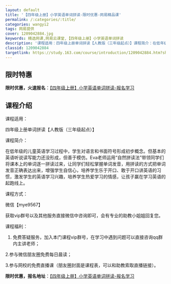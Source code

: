 ```yaml
---
layout: default
title: '【四年级上册】小学英语单词拼读-限时优惠-网易精品课'
permalink: /:categories/:title/
categories: wangyi2
tags: 网易提供
cover: 1209042884.jpg
keywords: 精选网课,网易云课堂,【四年级上册】小学英语单词拼读
description: '课程适用：四年级上册单词拼读【人教版（三年级起点）】课程简介：在低年级的儿童英语学习过程中，学生对语言和书面符号形成初步'
classid: 1209042884
targetlink: https://study.163.com/course/introduction/1209042884.htm?share=1&shareId=1025206652&utm_campaign=share&utm_medium=iphoneShare&utm_source=&utm_u=1025206652
---
```


## 限时特惠

**限时优惠，火速报名**：[【四年级上册】小学英语单词拼读-报名学习](https://study.163.com/course/introduction/1209042884.htm?share=1&shareId=1025206652&utm_campaign=share&utm_medium=iphoneShare&utm_source=&utm_u=1025206652)

## 课程介绍

课程适用：

四年级上册单词拼读【人教版（三年级起点）】

课程简介：

在低年级的儿童英语学习过程中，学生对语言和书面符号形成初步概念。但基本的英语听说读写能力还没形成，但善于模仿。Eva老师运用“自然拼读法”带领同学们将课本上的单词逐一拼读过来，让同学们轻松掌握单词发音，用拼读的方式把单词发音正确表达出来，增强学生自信心，培养学生乐于开口、敢于开口讲英语的习惯，激发学生的英语学习兴趣，培养学生热爱学习的情感，让孩子赢在学习英语的起跑线上。



课程方式：

微信【mye9567】

获取vip群号以及其他服务直接微信中咨询即可，会有专业的助教小姐姐回复您。



课程福利： 

1. 免费答疑服务，加入本门课程vip群号，在学习中遇到问题可以直接咨询qq群内主讲老师；

2.参与微信朋友圈免费每日晨读；

3.参与网校的免费直播课（朋友圈封面是课程表，可以和助教索取直播链接）。

**限时优惠，报名地址**：[【四年级上册】小学英语单词拼读-报名学习](https://study.163.com/course/introduction/1209042884.htm?share=1&shareId=1025206652&utm_campaign=share&utm_medium=iphoneShare&utm_source=&utm_u=1025206652)

